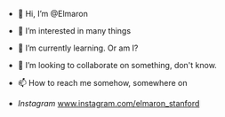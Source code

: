 - 👋 Hi, I’m @Elmaron
- 👀 I’m interested in many things
- 🌱 I’m currently learning. Or am I?
- 💞️ I’m looking to collaborate on something, don't know.
- 📫 How to reach me somehow, somewhere on
  
-  $Instagram$   www.instagram.com/elmaron_stanford

<!---
Elmaron/Elmaron is a ✨ special ✨ repository because its `README.md` (this file) appears on your GitHub profile.
You can click the Preview link to take a look at your changes.
--->
